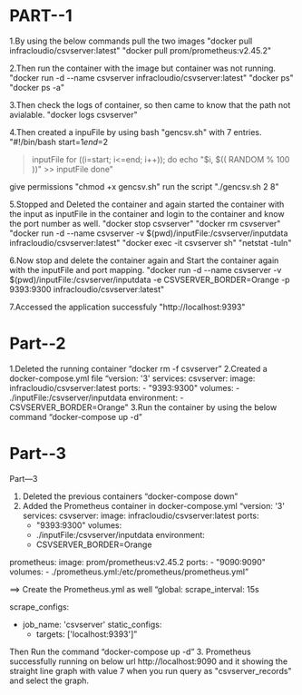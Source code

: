 PART--1
=======
1.By using the below commands pull the two images
"docker pull infracloudio/csvserver:latest"
"docker pull prom/prometheus:v2.45.2"

2.Then run the container with the image but container was not running.
"docker run -d --name csvserver infracloudio/csvserver:latest"
"docker ps"
"docker ps -a"

3.Then check the logs of container, so then came to know that the path not avialable.
"docker logs csvserver"

4.Then created a inpuFile by using bash "gencsv.sh" with 7 entries.
"#!/bin/bash
start=$1
end=$2
> inputFile
for ((i=start; i<=end; i++)); do
    echo "$i, $(( RANDOM % 100 ))" >> inputFile
done"

give permissions
"chmod +x gencsv.sh"
run the script
"./gencsv.sh 2 8"

5.Stopped and Deleted the container and again started the container with the input as inputFile in the container and login to the container and know the port number as well.
"docker stop csvserver"
"docker rm csvserver"
"docker run -d --name csvserver -v $(pwd)/inputFile:/csvserver/inputdata infracloudio/csvserver:latest"
"docker exec -it csvserver sh"
"netstat -tuln"

6.Now stop and delete the container again and Start the container again with the inputFile and port mapping.
"docker run -d --name csvserver -v $(pwd)/inputFile:/csvserver/inputdata -e CSVSERVER_BORDER=Orange -p 9393:9300 infracloudio/csvserver:latest"

7.Accessed the application successfuly
"http://localhost:9393"

Part--2
=======
1.Deleted the running container
“docker rm -f csvserver”
2.Created a docker-compose.yml file 
“version: '3'
services:
  csvserver:
    image: infracloudio/csvserver:latest
    ports:
      - "9393:9300"
    volumes:
      - ./inputFile:/csvserver/inputdata
    environment:
      - CSVSERVER_BORDER=Orange"
3.Run the container by using the below command
 “docker-compose up -d”

 Part--3
 =======
 Part—3
1.	Deleted the previous containers
“docker-compose down”
2.	Added the Prometheus container in docker-compose.yml
“version: '3'
services:
  csvserver:
    image: infracloudio/csvserver:latest
    ports:
      - "9393:9300"
    volumes:
      - ./inputFile:/csvserver/inputdata
    environment:
      - CSVSERVER_BORDER=Orange

  prometheus:
    image: prom/prometheus:v2.45.2
    ports:
      - "9090:9090"
    volumes:
      - ./prometheus.yml:/etc/prometheus/prometheus.yml”

==> Create the Prometheus.yml as well
“global:
  scrape_interval: 15s

scrape_configs:
  - job_name: 'csvserver'
    static_configs:
      - targets: ['localhost:9393']”

Then
Run the command
 “docker-compose up -d”
3.  Prometheus successfully running on below url
http://localhost:9090
 and it showing the straight line graph with value 7 when you run query as "csvserver_records" and select the graph.
